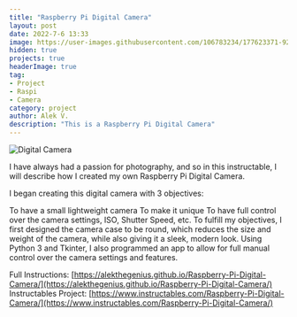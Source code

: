 ```yaml
---
title: "Raspberry Pi Digital Camera"
layout: post
date: 2022-7-6 13:33
image: https://user-images.githubusercontent.com/106783234/177623371-92b9ad87-6a2a-4184-95f1-b942cc615839.png
hidden: true
projects: true
headerImage: true
tag:
- Project
- Raspi
- Camera
category: project
author: Alek V.
description: "This is a Raspberry Pi Digital Camera"
---
```


![Digital Camera]([full_cam.jpg](https://raw.githubusercontent.com/alekthegenius/alekthegenius.github.io/main/full_cam.jpg))

I have always had a passion for photography, and so in this instructable, I will describe how I created my own Raspberry Pi Digital Camera.

I began creating this digital camera with 3 objectives:

To have a small lightweight camera
To make it unique
To have full control over the camera settings, ISO, Shutter Speed, etc.
To fulfill my objectives, I first designed the camera case to be round, which reduces the size and weight of the camera, while also giving it a sleek, modern look. Using Python 3 and Tkinter, I also programmed an app to allow for full manual control over the camera settings and features.

Full Instructions: [https://alekthegenius.github.io/Raspberry-Pi-Digital-Camera/](https://alekthegenius.github.io/Raspberry-Pi-Digital-Camera/)
Instructables Project: [https://www.instructables.com/Raspberry-Pi-Digital-Camera/](https://www.instructables.com/Raspberry-Pi-Digital-Camera/)
